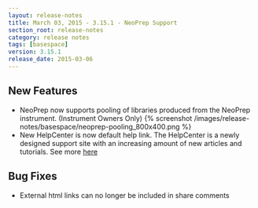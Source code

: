 ```yaml
---
layout: release-notes
title: March 03, 2015 - 3.15.1 - NeoPrep Support
section_root: release-notes
category: release notes
tags: [basespace]
version: 3.15.1
release_date: 2015-03-06
---
```


## New Features ##


- NeoPrep now supports pooling of libraries produced from the NeoPrep instrument. (Instrument Owners Only)
{% screenshot /images/release-notes/basespace/neoprep-pooling_800x400.png %}
- New HelpCenter is now default help link.  The HelpCenter is a newly designed support site with an increasing amount of new articles and tutorials.  See more [here](https://help.basespace.illumina.com "BaseSpace HelpCenter")

## Bug Fixes ##
- External html links can no longer be included in share comments